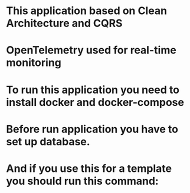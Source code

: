 # This application based on Clean Architecture and CQRS

# OpenTelemetry used for real-time monitoring

# To run this application you need to install docker and docker-compose

# Before run application you have to set up database.

# And if you use this for a template you should run this command:
